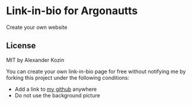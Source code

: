 Link-in-bio for Argonautts
=========================

Create your own website

## License

MIT by Alexander Kozin

You can create your own link-in-bio page for free without notifying me by forking this project under the following conditions:

- Add a link to [my github](https://github.com/argonautts) anywhere
- Do not use the background picture